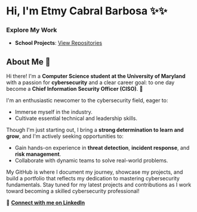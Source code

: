 # Hi, I'm Etmy Cabral Barbosa ✨✨

<!--
### Projects I'm Currently Working On 🚀
#### 🌐 [DevOps Challenge 2025](https://github.com/Etmy03/devops-challenge-2025)

- Hands-on projects to build DevOps experience using:
  - **AWS** for cloud computing.
  - **GitHub** for version control and collaboration.
  - **NBA APIs** for real-world API integration.
- **Goal**: Build a strong DevOps portfolio while learning and collaborating with a supportive community.
-->
### Explore My Work
- **School Projects**: [View Repositories](https://github.com/Etmy03/school-projects/blob/main/README.md)
<!--
- [Portfolio Website](https://github.com/Etmy03/personal-portfolio)
- **Cybersecurity**: [View Repositories](https://github.com/Etmy03?tab=repositories&q=cyber)
- **Cryptography**: [View Repositories](https://github.com/Etmy03?tab=repositories&q=crypto)
- **Personal Projects**: [View Repositories](https://github.com/Etmy03?tab=repositories&q=personal)
-->

## About Me 👋

Hi there! I'm a **Computer Science student at the University of Maryland** with a passion for **cybersecurity** and a clear career goal: to one day become a **Chief Information Security Officer (CISO)**. 🚀

I'm an enthusiastic newcomer to the cybersecurity field, eager to:
- Immerse myself in the industry.
- Cultivate essential technical and leadership skills.

Though I'm just starting out, I bring a **strong determination to learn and grow**, and I'm actively seeking opportunities to:
- Gain hands-on experience in **threat detection**, **incident response**, and **risk management**.
- Collaborate with dynamic teams to solve real-world problems.

My GitHub is where I document my journey, showcase my projects, and build a portfolio that reflects my dedication to mastering cybersecurity fundamentals. Stay tuned for my latest projects and contributions as I work toward becoming a skilled cybersecurity professional!

🔗 **[Connect with me on LinkedIn](https://www.linkedin.com/in/etmybarbosa/)**  


<!--
**Etmy03/Etmy03** is a ✨ _special_ ✨ repository because its `README.md` (this file) appears on your GitHub profile.

Here are some ideas to get you started:

- 🔭 I’m currently working on ...
- 🌱 I’m currently learning ...
- 👯 I’m looking to collaborate on ...
- 🤔 I’m looking for help with ...
- 💬 Ask me about ...
- 📫 How to reach me: ...
- 😄 Pronouns: ...
- ⚡ Fun fact: ...
-->
